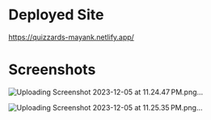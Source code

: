 # Deployed Site

https://quizzards-mayank.netlify.app/

# Screenshots

![Uploading Screenshot 2023-12-05 at 11.24.47 PM.png…]()

![Uploading Screenshot 2023-12-05 at 11.25.35 PM.png…]()
